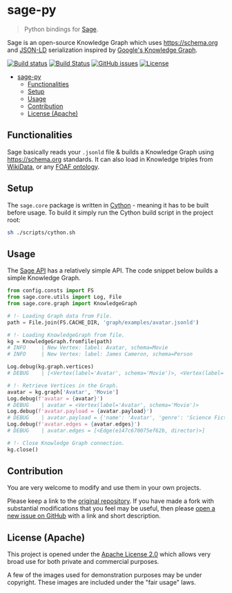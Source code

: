 # sage-py

> Python bindings for [Sage](https://github.com/victor-iyi/sage-py).

Sage is an open-source Knowledge Graph which uses <https://schema.org> and [JSON-LD](https://json-ld.org) serialization inspired by [Google's Knowledge Graph](https://en.wikipedia.org/wiki/Knowledge_Graph).

[![Build status](https://ci.appveyor.com/api/projects/status/w8coyh60l36s0fbk?svg=true)](https://ci.appveyor.com/project/victor-iyiola/sage-py)
[![Build Status](https://travis-ci.org/victor-iyi/sage-py.svg?branch=master)](https://travis-ci.org/victor-iyi/sage-py)
[![GitHub issues](https://img.shields.io/github/issues/victor-iyi/sage-py)](https://github.com/victor-iyi/sage-py/issues)
[![License](https://img.shields.io/badge/License-Apache%202.0-blue.svg)](./LICENSE)

- [sage-py](#sage-py)
  - [Functionalities](#functionalities)
  - [Setup](#setup)
  - [Usage](#usage)
  - [Contribution](#contribution)
  - [License (Apache)](#license-apache)

## Functionalities

Sage basically reads your `.jsonld` file & builds a Knowledge Graph using <https://schema.org> standards. It can also
 load in Knowledge triples from [WikiData](https://www.wikidata.org/wiki/Special:EntityPage/Q6108942), or any [FOAF
 ontology](<https://en.wikipedia.org/wiki/FOAF_(ontology)>).

## Setup

The `sage.core` package is written in [Cython](https://cython.org) - meaning it has to be built before usage. To
build it simply run the Cython build script in the project root:

```bash
sh ./scripts/cython.sh
```

## Usage

The [Sage API](./sage) has a relatively simple API. The code snippet below builds a simple Knowledge Graph.

```python
from config.consts import FS
from sage.core.utils import Log, File
from sage.core.graph import KnowledgeGraph

# !- Loading Graph data from File.
path = File.join(FS.CACHE_DIR, 'graph/examples/avatar.jsonld')

# !- Loading KnowledgeGraph from file.
kg = KnowledgeGraph.fromfile(path)
# INFO     | New Vertex: label: Avatar, schema=Movie
# INFO     | New Vertex: label: James Cameron, schema=Person

Log.debug(kg.graph.vertices)
# DEBUG    | [<Vertex(label='Avatar', schema='Movie')>, <Vertex(label='James Cameron', schema='Person')>]

# !- Retrieve Vertices in the Graph.
avatar = kg.graph['Avatar', 'Movie']
Log.debug(f'avatar = {avatar}')
# DEBUG    | avatar = <Vertex(label='Avatar', schema='Movie')>
Log.debug(f'avatar.payload = {avatar.payload}')
# DEBUG    | avatar.payload = {'name': 'Avatar', 'genre': 'Science Fiction', 'trailer': 'https://example.com/trailer
Log.debug(f'avatar.edges = {avatar.edges}')
# DEBUG    | avatar.edges = [<Edge(e147c670075ef62b, director)>]

# !- Close Knowledge Graph connection.
kg.close()
```

## Contribution

You are very welcome to modify and use them in your own projects.

Please keep a link to the [original repository](https://github.com/victor-iyi/sage-py). If you have made a fork with substantial modifications that you feel may be useful, then please [open a new issue on GitHub](https://github.com/victor-iyi/sage-py/issues) with a link and short description.

## License (Apache)

This project is opened under the [Apache License 2.0](./LICENSE) which allows very broad use for both private and commercial purposes.

A few of the images used for demonstration purposes may be under copyright. These images are included under the "fair usage" laws.

